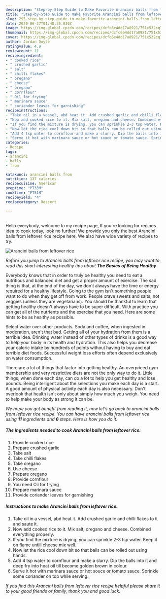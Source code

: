 ```yaml
---
description: "Step-by-Step Guide to Make Favorite Arancini balls from leftover rice"
title: "Step-by-Step Guide to Make Favorite Arancini balls from leftover rice"
slug: 295-step-by-step-guide-to-make-favorite-arancini-balls-from-leftover-rice
date: 2020-06-27T01:48:35.030Z
image: https://img-global.cpcdn.com/recipes/dcfc6e4dd17a8921/751x532cq70/arancini-balls-from-leftover-rice-recipe-main-photo.jpg
thumbnail: https://img-global.cpcdn.com/recipes/dcfc6e4dd17a8921/751x532cq70/arancini-balls-from-leftover-rice-recipe-main-photo.jpg
cover: https://img-global.cpcdn.com/recipes/dcfc6e4dd17a8921/751x532cq70/arancini-balls-from-leftover-rice-recipe-main-photo.jpg
author: Jordan Doyle
ratingvalue: 4.9
reviewcount: 11
recipeingredient:
- " cooked rice"
- " crushed garlic"
- " salt"
- " chilli flakes"
- " oregano"
- " cheese"
- " oregano"
- " cornflour"
- " Oil for frying"
- " marinara sauce"
- " coriander leaves for garnishing"
recipeinstructions:
- "Take oil in a vessel, abd heat it. Add crushed garlic and chilli flakes to it and saute it."
- "Now add cooked rice to it. Mix salt, oregano and cheese. Combined everything properly."
- "If you find the mixture is drying, you can sprinkle 2-3 tsp water. Keep it on flame untill cheese mix well."
- "Now let the rice cool down bit so that balls can be rolled out using hands."
- "Add 4 tsp water to cornflour and make a slurry. Dip the balls into it and deep fry into heat oil till become golden brown in colour."
- "Serve it hot with marinara sauce or hot souce or tomato sauce. Sprinkle some coriander on top while serving."
categories:
- Recipe
tags:
- arancini
- balls
- from

katakunci: arancini balls from 
nutrition: 137 calories
recipecuisine: American
preptime: "PT33M"
cooktime: "PT51M"
recipeyield: "4"
recipecategory: Dessert

---
```

<br>
Hello everybody, welcome to my recipe page, If you're looking for recipes idea to cook today, look no further! We provide you only the best Arancini balls from leftover rice recipe here. We also have wide variety of recipes to try.
<br>


![Arancini balls from leftover rice](https://img-global.cpcdn.com/recipes/dcfc6e4dd17a8921/751x532cq70/arancini-balls-from-leftover-rice-recipe-main-photo.jpg)

<i>Before you jump to Arancini balls from leftover rice recipe, you may want to read this short interesting healthy tips about <strong>The Basics of Being Healthy</strong>.</i>

Everybody knows that in order to truly be healthy you need to eat a nutritious and balanced diet and get a proper amount of exercise. The sad thing is that, at the end of the day, we don't always have the time or energy required for a healthy lifestyle. Going to the gym isn't something people want to do when they get off from work. People crave sweets and salts, not veggies (unless they are vegetarians). You should be thankful to learn that getting healthy doesn't always have to be super difficult. With practice you can get all of the nutrients and the exercise that you need. Here are some hints to be as healthy as possible.

Select water over other products. Soda and coffee, when ingested in moderation, aren't that bad. Getting all of your hydration from them is a terrible idea. Drinking water instead of other types of drinks is a good way to help your body in its health and hydration. This also helps you decrease your caloric intake by hundreds of points without having to buy and eat terrible diet foods. Successful weight loss efforts often depend exclusively on water consumption.

There are a lot of things that factor into getting healthy. An overpriced gym membership and very restrictive diets are not the only way to do it. Little things, when done each day, can do a lot to help you get healthy and lose pounds. Being intelligent about the selections you make each day is a start. A good amount of physical activity each day is also necessary. Don't overlook that health isn't only about simply how much you weigh. You need to help make your body as strong it can be. 


<i>We hope you got benefit from reading it, now let's go back to arancini balls from leftover rice recipe. You can have arancini balls from leftover rice using <strong>11</strong> ingredients and <strong>6</strong> steps. Here is how you do it.
</i>

##### The ingredients needed to cook Arancini balls from leftover rice:

1. Provide  cooked rice
1. Prepare  crushed garlic
1. Take  salt
1. Take  chilli flakes
1. Take  oregano
1. Use  cheese
1. Prepare  oregano
1. Provide  cornflour
1. You need  Oil for frying
1. Prepare  marinara sauce
1. Provide  coriander leaves for garnishing


##### Instructions to make Arancini balls from leftover rice:

1. Take oil in a vessel, abd heat it. Add crushed garlic and chilli flakes to it and saute it.
1. Now add cooked rice to it. Mix salt, oregano and cheese. Combined everything properly.
1. If you find the mixture is drying, you can sprinkle 2-3 tsp water. Keep it on flame untill cheese mix well.
1. Now let the rice cool down bit so that balls can be rolled out using hands.
1. Add 4 tsp water to cornflour and make a slurry. Dip the balls into it and deep fry into heat oil till become golden brown in colour.
1. Serve it hot with marinara sauce or hot souce or tomato sauce. Sprinkle some coriander on top while serving.


<i>If you find this Arancini balls from leftover rice recipe helpful please share it to your good friends or family, thank you and good luck.</i>
